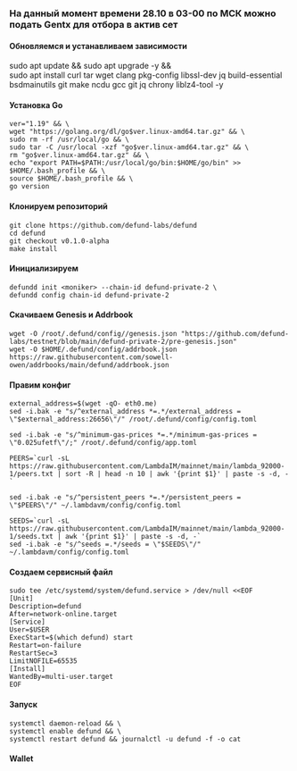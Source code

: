 ### На данный момент времени 28.10 в 03-00 по МСК можно подать Gentx для отбора в актив сет
#### Обновляемся и устанавливаем зависимости
sudo apt update && sudo apt upgrade -y && \
sudo apt install curl tar wget clang pkg-config libssl-dev jq build-essential bsdmainutils git make ncdu gcc git jq chrony liblz4-tool -y

#### Установка Go
```
ver="1.19" && \
wget "https://golang.org/dl/go$ver.linux-amd64.tar.gz" && \
sudo rm -rf /usr/local/go && \
sudo tar -C /usr/local -xzf "go$ver.linux-amd64.tar.gz" && \
rm "go$ver.linux-amd64.tar.gz" && \
echo "export PATH=$PATH:/usr/local/go/bin:$HOME/go/bin" >> $HOME/.bash_profile && \
source $HOME/.bash_profile && \
go version
```

#### Клонируем репозиторий 
```
git clone https://github.com/defund-labs/defund
cd defund
git checkout v0.1.0-alpha
make install
```

#### Инициализируем 
```
defundd init <moniker> --chain-id defund-private-2 \
defundd config chain-id defund-private-2
```

#### Скачиваем Genesis и Addrbook
```
wget -O /root/.defund/config//genesis.json "https://github.com/defund-labs/testnet/blob/main/defund-private-2/pre-genesis.json"
wget -O $HOME/.defund/config/addrbook.json https://raw.githubusercontent.com/sowell-owen/addrbooks/main/defund/addrbook.json
```
#### Правим конфиг
```
external_address=$(wget -qO- eth0.me)
sed -i.bak -e "s/^external_address *=.*/external_address = \"$external_address:26656\"/" /root/.defund/config/config.toml

sed -i.bak -e "s/^minimum-gas-prices *=.*/minimum-gas-prices = \"0.025ufetf\"/;" /root/.defund/config/app.toml

PEERS=`curl -sL https://raw.githubusercontent.com/LambdaIM/mainnet/main/lambda_92000-1/peers.txt | sort -R | head -n 10 | awk '{print $1}' | paste -s -d, -`

sed -i.bak -e "s/^persistent_peers *=.*/persistent_peers = \"$PEERS\"/" ~/.lambdavm/config/config.toml

SEEDS=`curl -sL https://raw.githubusercontent.com/LambdaIM/mainnet/main/lambda_92000-1/seeds.txt | awk '{print $1}' | paste -s -d, -`
sed -i.bak -e "s/^seeds =.*/seeds = \"$SEEDS\"/" ~/.lambdavm/config/config.toml
```

#### Создаем сервисный файл
```
sudo tee /etc/systemd/system/defund.service > /dev/null <<EOF
[Unit]
Description=defund
After=network-online.target
[Service]
User=$USER
ExecStart=$(which defund) start
Restart=on-failure
RestartSec=3
LimitNOFILE=65535
[Install]
WantedBy=multi-user.target
EOF
```
#### Запуск
```
systemctl daemon-reload && \
systemctl enable defund && \
systemctl restart defund && journalctl -u defund -f -o cat
```
#### Wallet
```

```
